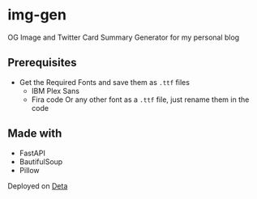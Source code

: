 # img-gen
OG Image and Twitter Card Summary Generator for my personal blog

## Prerequisites
- Get the Required Fonts and save them as `.ttf` files
  - IBM Plex Sans
  - Fira code
Or any other font as a `.ttf` file, just rename them in the code

## Made with
- FastAPI
- BautifulSoup
- Pillow

Deployed on [Deta](https://deta.sh)
